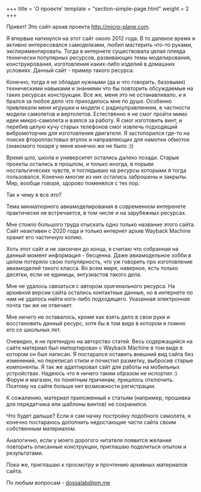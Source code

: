 +++
title = 'О проекте'
template = "section-simple-page.html"
weight = 2
+++

Привет! Это сайт-архив проекта <http://micro-plane.com>.

Я впервые наткнулся на этот сайт около 2012 года. В то далекое время я активно интересовался самоделками, любил мастерить что-то руками, экспериментировать. Тогда в интернете существовала целая плеяда технически популярных ресурсов, развивающих темы моделирования, конструирования, изготовления каких-либо изделий в домашних условиях. Данный сайт - пример такого ресурса.

Конечно, тогда я не обладал нужными (да и что говорить, базовыми) техническими навыками и знаниями что бы повторить обсуждаемые на таких ресурсах конструкции. Все же, меня это не останавливало, и я брался за любое дело что приходилось мне по душе. Особенно привлекали меня игрушки и модели с радиоуправлением, в частности модели самолетов и вертолетов.  Естественно я не смог пройти мимо идеи микро-самолета и взялся за работу. Я смог изготовить винт, и перебив целую кучу старых телефонов смог извлечь подходящий вибромоторчик для изготовления двигателя. Я застопорился где-то на поиске фторопластовых втулок и направляющих для намотки обмоток (знакомого токаря у меня конечно же не было :))

Время шло, школа и университет остались далеко позади. Старые проекты остались в прошлом, и только иногда, в порыве ностальгических чувств, я поглядываю на ресурсы которыми я тогда пользовался.
Конечно многие из них остались заброшены и закрыты. Мир, вообще говоря, здорово поменялся с тех пор.

Так к чему я все это?

Тема миниатюрного авиамоделирования в современном интеренете практически не встречается, в том числе и на зарубежных ресурсах.

Мне стоило большого труда отыскать одно только название этого сайта. Сайт неактивен с 2020 года и только интернет архив Wayback Machine хранит его частичную копию. 
 
Хоть этот сайт и не закончен до конца, я считаю что собранная на данный момент информация - бесценна. Даже авиамодельное хобби в целом потеряло свою популярность, что уж говорить про изготовление авиамоделей такого класса. Во всем мире, наверное, есть только десятки, если не единицы, энтузиастов такого дела.

Мне не удалось связаться с автором оригинального ресурса. На архивной версии сайта остались контактные данные, но в интернете по ним не удалось найти кого-либо подходящего. Указанная электронная почта так же не отвечает.

Мне ничего не оставалось, кроме как взять дело в свои руки и восстановить данный ресурс, хотя бы в том виде в котором я помню его со школьных лет.

Очевидно, я не претендую на авторство статей. Весь содержащийся на сайте материал был импортирован с Wayback Machine в том виде в котором он был написан. Я постарался оставить внешний вид сайта без изменений, но переписал стили и почистил разметку, выбросив старые компоненты. Я так же адаптировал сайт для работы на мобильных устройствах. Надеюсь что я ничего таким образом не испортил :) Форум и магазин, по понятным причинам, пришлось отключить. Поэтому на сайте больше нет возможности регистрации.

К сожалению, материал приложенный к статьям (например, прошивка для передатчика или шаблоны винтов) не сохранился.

Что будет дальше? Если я сам начну постройку подобного самолета, я конечно постараюсь дополнить недостающие части сайта своим собственным материалом.

Аналогично, если у моего дорогого читателя появится желание повторить описанные конструкции, приглашаю поделиться опытом и результатами.

Пока же, приглашаю к просмотру и прочтению архивных материалов сайта.

По любым вопросам - <dossalab@pm.me>

